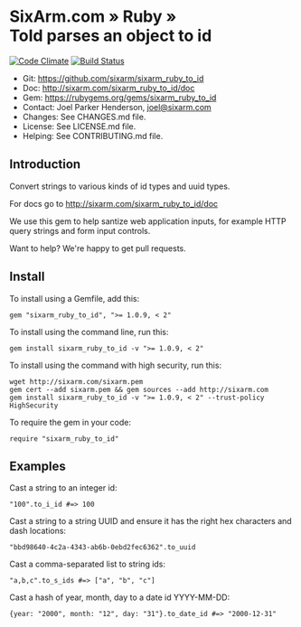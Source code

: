 # SixArm.com » Ruby » <br> ToId parses an object to id

<!--HEADER-OPEN-->

[![Code Climate](https://codeclimate.com/github/SixArm/sixarm_ruby_to_id.png)](https://codeclimate.com/github/SixArm/sixarm_ruby_to_id)
[![Build Status](https://travis-ci.org/SixArm/sixarm_ruby_to_id.png)](https://travis-ci.org/SixArm/sixarm_ruby_to_id)

* Git: <https://github.com/sixarm/sixarm_ruby_to_id>
* Doc: <http://sixarm.com/sixarm_ruby_to_id/doc>
* Gem: <https://rubygems.org/gems/sixarm_ruby_to_id>
* Contact: Joel Parker Henderson, <joel@sixarm.com>
* Changes: See CHANGES.md file.
* License: See LICENSE.md file.
* Helping: See CONTRIBUTING.md file.

<!--HEADER-SHUT-->

## Introduction

Convert strings to various kinds of id types and uuid types.

For docs go to <http://sixarm.com/sixarm_ruby_to_id/doc>

We use this gem to help santize web application inputs, for example HTTP query strings and form input controls.

Want to help? We're happy to get pull requests.


<!--INSTALL-OPEN-->

## Install

To install using a Gemfile, add this:

    gem "sixarm_ruby_to_id", ">= 1.0.9, < 2"

To install using the command line, run this:

    gem install sixarm_ruby_to_id -v ">= 1.0.9, < 2"

To install using the command with high security, run this:

    wget http://sixarm.com/sixarm.pem
    gem cert --add sixarm.pem && gem sources --add http://sixarm.com
    gem install sixarm_ruby_to_id -v ">= 1.0.9, < 2" --trust-policy HighSecurity

To require the gem in your code:

    require "sixarm_ruby_to_id"

<!--INSTALL-SHUT-->


## Examples

Cast a string to an integer id:

    "100".to_i_id #=> 100

Cast a string to a string UUID and ensure it has the right hex characters and dash locations:

    "bbd98640-4c2a-4343-ab6b-0ebd2fec6362".to_uuid

Cast a comma-separated list to string ids:

    "a,b,c".to_s_ids #=> ["a", "b", "c"]

Cast a hash of year, month, day to a date id YYYY-MM-DD:

    {year: "2000", month: "12", day: "31"}.to_date_id #=> "2000-12-31"
